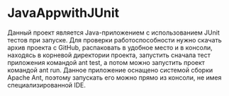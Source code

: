 # JavaAppwithJUnit
Данный проект является Java-приложением с использованием JUnit тестов при запуске.
Для проверки работоспособности нужно скачать архив проекта с GitHub, распаковать в удобное место и в консоли, находясь в корневой директории проекта, запустить сначала тест приложения командой ant test, а потом можно запустить проект командой ant run.
Данное приложение оснащено системой сборки Apache Ant, поэтому запускать его можно прямо из консоли, не имея специализированной IDE.
